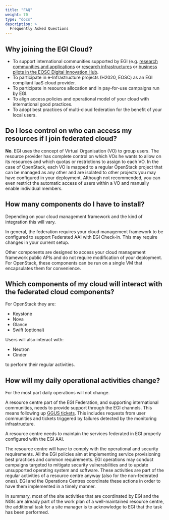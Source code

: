 ```yaml
---
title: "FAQ"
weight: 70
type: "docs"
description: >
  Frequently Asked Questions
---
```


## Why joining the EGI Cloud?

- To support international communities supported by EGI (e.g.
  [research communities and applications](https://www.egi.eu/use-cases/)
  or
  [research infrastructures](https://www.egi.eu/publication/egi-support-for-research-infrastructures/)
  or
  [business pilots in the EOSC Digital Innovation Hub](https://eosc-dih.eu/pilots/).
- To participate in e-Infrastructure projects (H2020, EOSC) as an EGI compliant
  IaaS cloud provider.
- To participate in resource allocation and in pay-for-use campaigns run by EGI.
- To align access policies and operational model of your cloud with
  international good practices.
- To adopt best practices of multi-cloud federation for the benefit of your
  local users.

## Do I lose control on who can access my resources if I join federated cloud?

**No**. EGI uses the concept of Virtual Organisation (VO) to group users. The
resource provider has complete control on which VOs he wants to allow on its
resources and which quotas or restrictions to assign to each VO. In the case of
OpenStack, each VO is mapped to a regular OpenStack project that can be managed
as any other and are isolated to other projects you may have configured in your
deployment. Although not recommended, you can even restrict the automatic access
of users within a VO and manually enable individual members.

## How many components do I have to install?

Depending on your cloud management framework and the kind of integration this
will vary.

In general, the federation requires your cloud management framework to be
configured to support Federated AAI with EGI Check-in. This may require changes
in your current setup.

Other components are designed to access your cloud management framework public
APIs and do not require modification of your deployment. For OpenStack, these
components can be run on a single VM that encapsulates them for convenience.

## Which components of my cloud will interact with the federated cloud components?

For OpenStack they are:

- Keystone
- Nova
- Glance
- Swift (optional)

Users will also interact with:

- Neutron
- Cinder

to perform their regular activities.

## How will my daily operational activities change?

For the most part daily operations will not change.

A resource centre part of the EGI Federation, and supporting international
communities, needs to provide support through the EGI channels. This means
following up [GGUS tickets](https://helpdesk.ggus.eu). This includes requests
from user communities and tickets triggered by failures detected by the
monitoring infrastructure.

A resource centre needs to maintain the services federated in EGI properly
configured with the EGI AAI.

The resource centre will have to comply with the operational and security
requirements. All the EGI policies aim at implementing service provisioning best
practices and common requirements. EGI operations may conduct campaigns targeted
to mitigate security vulnerabilities and to update unsupported operating system
and software. These activities are part of the regular activities of a resource
centre anyway (also for the non-federated ones). EGI and the Operations Centres
coordinate these actions in order to have them implemented in a timely manner.

In summary, most of the site activities that are coordinated by EGI and the NGIs
are already part of the work plan of a well-maintained resource centre, the
additional task for a site manager is to acknowledge to EGI that the task has
been performed.
